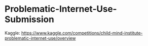 # Problematic-Internet-Use-Submission


Kaggle: https://www.kaggle.com/competitions/child-mind-institute-problematic-internet-use/overview
